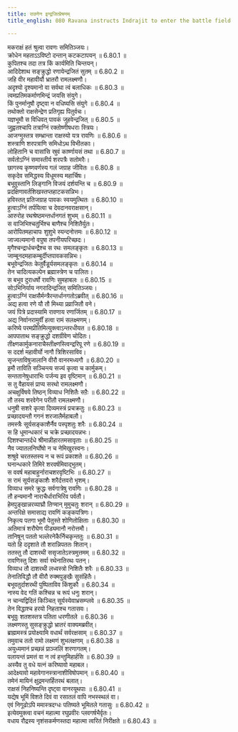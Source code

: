 ```yaml
---
title: रावणेन इन्द्रजित्प्रेषणम्
title_english: 080 Ravana instructs Indrajit to enter the battle field

---
```

<div class="audioEmbed"  caption="श्रीराम-हरिसीताराममूर्ति-घनपाठिभ्यां वचनम्" src="https://archive.org/download/Ramayana-recitation-Sriram-harisItArAmamUrti-Ghanapaati-v2/Kanda_6/Kanda_6_YK-080-Ravana_instructs_Indrajit_to_enter_the_battle_field._0.mp3"></div>

मकराक्षं हतं श्रुत्वा रावणः समितिञ्जयः।  
क्रोधेन महताऽऽविष्टो दन्तान् कटकटापयन् ॥ 6.80.1 ॥   
कुपितश्च तदा तत्र किं कार्यमिति चिन्तयन्।  
आदिदेशाथ सङ्क्रुद्धो रणायेन्द्रजितं सुतम् ॥ 6.80.2 ॥   
जहि वीर महावीर्यौ भ्रातरौ रामलक्ष्मणौ।  
अदृश्यो दृश्यमानो वा सर्वथा त्वं बलाधिकः ॥ 6.80.3 ॥   
त्वमप्रतिमकर्माणमिन्द्रं जयसि संयुगे।  
किं पुनर्मानुषौ दृष्ट्वा न वधिष्यसि संयुगे ॥ 6.80.4 ॥   
तथोक्तो राक्षसेन्द्रेण प्रतिगृह्य पितुर्वचः।  
यज्ञभूमौ स विधिवत् पावकं जुहवेन्द्रजित् ॥ 6.80.5 ॥   
जुह्वतश्चापि तत्राग्निं रक्तोष्णीषधराः स्त्रियः।  
आजग्मुस्तत्र सम्भ्रान्ता राक्षस्यो यत्र रावणिः ॥ 6.80.6 ॥   
शस्त्राणि शरपत्राणि समिधोऽथ विभीतकाः।  
लोहितानि च वासांसि स्रुवं कार्ष्णायसं तथा ॥ 6.80.7 ॥   
सर्वतोऽग्निं समास्तीर्य शरपत्रैः सतोमरैः।  
छागस्य कृष्णवर्णस्य गलं जग्राह जीवितः ॥ 6.80.8 ॥   
सकृदेव समिद्धस्य विधूमस्य महार्चिषः।  
बभूवुस्तानि लिङ्गानि विजयं दर्शयन्ति च ॥ 6.80.9 ॥   
प्रदक्षिणावर्तशिखस्तप्तहाटकसन्निभः।  
हविस्तत् प्रतिजग्राह पावकः स्वयमुत्थितः ॥ 6.80.10 ॥   
हुत्वाऽग्निं तर्पयित्वा च देवदानवराक्षसान्।  
आरुरोह रथश्रेष्ठमन्तर्धानगतं शुभम् ॥ 6.80.11 ॥   
स वाजिभिश्चतुर्भिश्च बाणैश्च निशितैर्युतः।  
आरोपितमहाचापः शुशुभे स्यन्दनोत्तमः ॥ 6.80.12 ॥   
जाज्वल्यमानो वपुषा तपनीयपरिच्छदः।  
मृगैश्चन्द्रार्धचन्द्रैश्च स रथः समलङ्कृतः ॥ 6.80.13 ॥   
जाम्बूनदमहाकम्बुर्दीप्तपावकसन्निभः।  
बभूवेन्द्रजितः केतुर्वैडूर्यसमलङ्कृतः ॥ 6.80.14 ॥   
तेन चादित्यकल्पेन ब्रह्मास्त्रेण च पालितः।  
स बभूव दुराधर्षो रावणिः सुमहाबलः ॥ 6.80.15 ॥   
सोऽभिनिर्याय नगरादिन्द्रजित् समितिञ्जयः।  
हुत्वाऽग्निं राक्षसैर्मन्त्रैरन्तर्धानगतोऽब्रवीत् ॥ 6.80.16 ॥   
अद्य हत्वा रणे यौ तौ मिथ्या प्रव्राजितौ वने।  
जयं पित्रे प्रदास्यामि रावणाय रणार्जितम् ॥ 6.80.17 ॥   
अद्य निर्वानरामुर्वीं हत्वा रामं सलक्ष्मणम्।  
करिष्ये परमप्रीतिमित्युक्त्वाऽन्तरधीयत ॥ 6.80.18 ॥   
आपपाताथ सङ्क्रुद्धो दशग्रीवेण चोदितः।  
तीक्ष्णकार्मुकनाराचैस्तीक्ष्णस्त्विन्द्ररिपू रणे ॥ 6.80.19 ॥   
स ददर्श महावीर्यो नागौ त्रिशिरसाविव।  
सृजन्ताविषुजालानि वीरौ वानरमध्यगौ ॥ 6.80.20 ॥   
इमौ ताविति सञ्चिन्त्य सज्यं कृत्वा च कार्मुकम्।  
सन्ततानेषुधाराभिः पर्जन्य इव वृष्टिमान् ॥ 6.80.21 ॥   
स तु वैहायसं प्राप्य सरथो रामलक्ष्मणौ।  
अचक्षुर्विषये तिष्ठन् विव्याध निशितैः सऱैः ॥ 6.80.22 ॥   
तौ तस्य शरवेगेन परीतौ रामलक्ष्मणौ।  
धनुषी सशरे कृत्वा दिव्यमस्त्रं प्रचक्रतुः ॥ 6.80.23 ॥   
प्रच्छादयन्तौ गगनं शरजालैर्महाबलौ।  
तमस्त्रैः सूर्यसङ्काशैर्नैव पस्पृशतुः शरैः ॥ 6.80.24 ॥   
स हि धूमान्धकारं च चक्रे प्रच्छादयन्नभः।  
दिशश्चान्तर्दधे श्रीमान्नीहारतमसावृताः ॥ 6.80.25 ॥   
नैव ज्यातलनिर्घोषो न च नेमिखुरस्वनः।  
शश्रुवे चरतस्तस्य न च रूपं प्रकाशते ॥ 6.80.26 ॥   
घनान्धकारे तिमिरे शरवर्षमिवाद्भुतम्।  
स ववर्ष महाबाहुर्नाराचशरवृष्टिभिः ॥ 6.80.27 ॥   
स रामं सूर्यसङ्काशैः शरैर्दत्तवरो भृशम्।  
विव्याध समरे क्रुद्धः सर्वगात्रेषु रावणिः ॥ 6.80.28 ॥   
तौ हन्यमानौ नाराचैर्धाराभिरिव पर्वतौ।  
हेमपुङ्खान्नरव्याघ्रौ तिग्मान् मुमुचतुः शरान् ॥ 6.80.29 ॥   
अन्तरिक्षे समासाद्य रावणिं कङ्कपत्रिणः।  
निकृत्य पतगा भूमौ पेतुस्ते शोणितोक्षिताः ॥ 6.80.30 ॥   
अतिमात्रं शरौघेण पीड्यमानौ नरोत्तमौ।  
तानिषून् पततो भल्लेरनेकैर्निचकृन्ततुः ॥ 6.80.31 ॥   
यतो हि ददृशाते तौ शरान्निपततः शितान्।  
ततस्तु तौ दाशरथी ससृजातेऽस्त्रमुत्तमम् ॥ 6.80.32 ॥   
रावणिस्तु दिशः सर्वा रथेनातिरथः पतन्।  
विव्याध तौ दाशरथी लध्वस्त्रो निशितैः शरैः ॥ 6.80.33 ॥   
तेनातिविद्धौ तौ वीरौ रुक्मपुङ्खैः सुसंहितैः।  
बभूवतुर्दाशरथी पुष्पिताविव किंशुकौ ॥ 6.80.34 ॥   
नास्य वेद गतिं कश्चिन्न च रूपं धनुः शरान्।  
न चान्यद्विदितं किञ्चित् सूर्यस्येवाभ्रसम्प्लवे ॥ 6.80.35 ॥   
तेन विद्धाश्च हरयो निहताश्च गतासवः।  
बभूवुः शतशस्तत्र पतिता धरणीतले ॥ 6.80.36 ॥   
लक्ष्मणस्तु सुसङ्क्रुद्धो भ्रातरं वाक्यमब्रवीत्।  
ब्राह्ममस्त्रं प्रयोक्ष्यामि वधार्थं सर्वरक्षसाम् ॥ 6.80.37 ॥   
तमुवाच ततो रामो लक्ष्मणं शुभलक्षणम् ॥ 6.80.38 ॥   
अयुध्यमानं प्रच्छन्नं प्राञ्जलिं शरणागतम्।  
पलायन्तं प्रमत्तं वा न त्वं हन्तुमिहार्हसि ॥ 6.80.39 ॥   
अस्यैव तु वधे यत्नं करिष्यावो महाबल।  
आदेक्ष्यावो महावेगानस्त्रानाशीविषोपमान् ॥ 6.80.40 ॥   
तमेनं मायिनं क्षुद्रमन्तर्हितरथं बलात्।  
राक्षसं निहनिष्यन्ति दृष्ट्वा वानरयूथपाः ॥ 6.80.41 ॥   
यद्येष भूमिं विशते दिवं वा रसातलं वापि नभस्स्थलं वा।  
एवं निगूढोऽपि ममास्त्रदग्धः पतिष्यते भूमितले गतासुः ॥ 6.80.42 ॥   
इत्येवमुक्त्वा वचनं महात्मा रघुप्रवीरः प्लवगर्षभैर्वृतः।  
वधाय रौद्रस्य नृशंसकर्मणस्तदा महात्मा त्वरितं निरीक्षते ॥ 6.80.43 ॥   